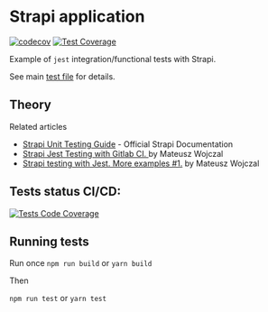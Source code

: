# Strapi application

[![codecov](https://codecov.io/gh/qunabu/strapi-unit-test-example/branch/master/graph/badge.svg?token=PBBNXQQMEG)](https://codecov.io/gh/qunabu/strapi-unit-test-example) [![Test Coverage](https://api.codeclimate.com/v1/badges/85377af836e5874e6684/test_coverage)](https://codeclimate.com/github/qunabu/strapi-unit-test-example/test_coverage)

Example of `jest` integration/functional tests with Strapi.

See main [test file](tests/app.test.js) for details.

## Theory

Related articles

- [Strapi Unit Testing Guide](https://strapi.io/documentation/v3.x/guides/unit-testing.html) - Official Strapi Documentation
- [Strapi Jest Testing with Gitlab CI.
  ](https://medium.com/qunabu-interactive/strapi-jest-testing-with-gitlab-ci-82ffe4c5715a) by Mateusz Wojczal
- [Strapi testing with Jest. More examples #1.](https://medium.com/qunabu-interactive/strapi-testing-more-examples-b09b07088353) by Mateusz Wojczal

## Tests status CI/CD:

[![Tests Code Coverage](https://github.com/qunabu/strapi-unit-test-example/actions/workflows/test-cc.yml/badge.svg)](https://github.com/qunabu/strapi-unit-test-example/actions/workflows/test-cc.yml)

## Running tests

Run once `npm run build` or `yarn build`

Then

`npm run test` or `yarn test`
